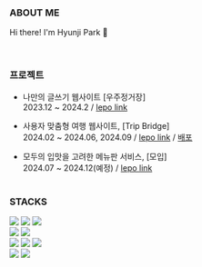 

###  ABOUT ME
Hi there! I'm Hyunji Park 💖
<br>




<br>

### 프로젝트
- 나만의 글쓰기 웹사이트 [우주정거장] <br>
    2023.12 ~ 2024.2 / [lepo link](https://github.com/space-station-web/SpaceStation-Server)

- 사용자 맞춤형 여행 웹사이트, [Trip Bridge]<br> 
    2024.02 ~ 2024.06, 2024.09 / [lepo link](https://github.com/capstone-h4/TripBridge-server) / [배포](https://tripbridge.co.kr/)  

- 모두의 입맛을 고려한 메뉴판 서비스, [모입] <br>
    2024.07 ~ 2024.12(예정) / [lepo link](https://github.com/Swyp-team10)<br><br>


### STACKS
<p>
  <img src="https://img.shields.io/badge/Java-007396?style=flat-square&logo=Java&logoColor=white"/></a>
  <img src="https://img.shields.io/badge/Python-3766AB?style=flat-square&logo=Python&logoColor=white"/></a>
  <img src="https://img.shields.io/badge/Javascript-ffb13b?style=flat-square&logo=javascript&logoColor=white"/></a>
  <br>
  <img src="https://img.shields.io/badge/Spring-6DB33F?style=flat-square&logo=Spring&logoColor=white"/></a>
  <img src="https://img.shields.io/badge/SpringBoot-6DB33F?style=flat-square&logo=SpringBoot&logoColor=white"/></a>
  <br>
  <img src="https://img.shields.io/badge/react-61DAFB?style=flat-square&logo=React&logoColor=black"></a>
  <img src="https://img.shields.io/badge/Node.js-339933?style=flat-square&logo=Node.js&logoColor=white"/></a>
  <img src="https://img.shields.io/badge/Express-000000?style=flat-square&logo=Express&logoColor=white"/></a>
  <br>
  <img src="https://img.shields.io/badge/mysql-4479A1?style=flat-square&logo=mysql&logoColor=white"></a>
  <img src="https://img.shields.io/badge/amazonaws-232F3E?style=flat-square&logo=amazonaws&logoColor=white"></a>
  <br>

<!-- <img src="https://img.shields.io/badge/Swift-F05138?style=flat-square&logo=Swift&logoColor=white"/></a> -->
</p>
